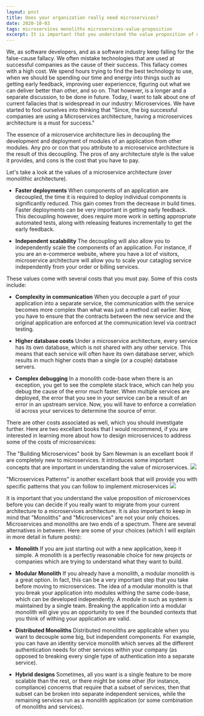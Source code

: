 ```yaml
---
layout: post
title: Does your organization really need microservices?
date: 2020-10-03
tags: microservices monoliths microservices-value-proposition
excerpt: It is important that you understand the value proposition of microservices before you can decide if you really want to migrate from your current architecture to a microservices architecture. It is also important to keep in mind that "Monoliths" and "Microservices" are not your only choices. Microservices and monoliths are two ends of a spectrum. There are several alternatives in between.
---
```

We, as software developers, and as a software industry keep falling for the false-cause fallacy. We often mistake
technologies that are used at successful companies as the cause of their success. This fallacy comes with a high
cost. We spend hours trying to find the best technology to use, when we should be spending our time and energy into
things such as getting early feedback, improving user experiencce, figuring out what we can deliver better than other, and so on.
That however, is a longer and a separate discussion, to be done in future. Today, I want to talk about one of current
fallacies that is widespread in our industry: Microservices. We have started to fool ourselves into thinking that "Since, the 
big successful companies are using a Microservices architecture, having a microservices architecture is a must for success."


The essence of a microservice architecture lies in decoupling the development and deployment 
of modules of an application from other modules. Any pro or con that you attribute to a microservice architecture
is the result of this decoupling. The pros of any architecture style is the value it provides, and cons is the cost that you have
to pay.

Let's take a look at the values of a microservice architecture (over monolithic architecture).

* **Faster deployments** When components of an application are decoupled, the time it is required to deploy individual components is significantly reduced. This gain
comes from the decrease in build times. Faster deployments can be very important in getting early feedback. This decoupling however, does require more
work in setting appropriate automated tests, along with releasing features incrementally to get the early feedback.

* **Independent scalability** The decoupling will also allow you to independently scale the components of an application. For instance, if you are an
e-commerce website, where you have a lot of visitors, microservice architecture will allow you to scale your cataglog service 
independently from your order or billing services.

These values come with several costs that you must pay. Some of this costs include:

* **Complexity in communication** When you decouple a part of your application into a separate service, the communication with the service becomes more complex than what was just a method call
earlier. Now, you have to ensure that the contracts between the new service and the original application are enforced at the communication level via contract testing. 

* **Higher database costs** Under a microservice architecture, every service has its own database, which is not shared with any other service. This means that each service will often 
have its own database server, which results in much higher costs than a single (or a couple) database servers.

* **Complex debugging** In a monolith code-base when there is an exception, you get to see the complete stack trace, which can help you debug the cause of the error much faster. When multiple
services are deployed, the error that you see in your service can be a result of an error in an upstream service. Now, you will have to enforce a correlation id across
your services to determine the source of error.

There are other costs associated as well, which you should investigate further. Here are two excellant books that I would recommend, if you are interested in learning more
about how to design microservices to address some of the costs of microservices:

The "Building Microservices" book by Sam Newman is an excellant book if are completely new to microservices. It introduces some important concepts that are important in understanding the value of 
microservices.
<a href="https://www.amazon.ca/Building-Microservices-Designing-Fine-Grained-Systems/dp/1492034029/ref=as_li_ss_il?&hvadid=335213572220&hvpos=&hvnetw=g&hvrand=873840772910015900&hvpone=&hvptwo=&hvqmt=&hvdev=c&hvdvcmdl=&hvlocint=&hvlocphy=9001505&hvtargid=pla-464425939893&psc=1&linkCode=li3&tag=ankitgupta06-20&linkId=84b0ad047e73cb0625cc13b62d8411d3&language=en_CA" target="_blank"><img border="0" src="//ws-na.amazon-adsystem.com/widgets/q?_encoding=UTF8&ASIN=1492034029&Format=_SL250_&ID=AsinImage&MarketPlace=CA&ServiceVersion=20070822&WS=1&tag=ankitgupta06-20&language=en_CA" ></a><img src="https://ir-ca.amazon-adsystem.com/e/ir?t=ankitgupta06-20&language=en_CA&l=li3&o=15&a=1492034029" width="1" height="1" border="0" alt="" style="border:none !important; margin:0px !important;" />


"Microservices Patterns" is another excellant book that will provide you with specific patterns that you can follow to implement microservices
<a href="https://www.amazon.ca/Microservices-Patterns-examples-Chris-Richardson/dp/1617294543/ref=as_li_ss_il?&hvadid=292950359971&hvpos=&hvnetw=g&hvrand=873840772910015900&hvpone=&hvptwo=&hvqmt=&hvdev=c&hvdvcmdl=&hvlocint=&hvlocphy=9001505&hvtargid=pla-430608508482&psc=1&linkCode=li3&tag=ankitgupta06-20&linkId=a3424cd0d95d45e7a7d138c236ce435a&language=en_CA" target="_blank"><img border="0" src="//ws-na.amazon-adsystem.com/widgets/q?_encoding=UTF8&ASIN=1617294543&Format=_SL250_&ID=AsinImage&MarketPlace=CA&ServiceVersion=20070822&WS=1&tag=ankitgupta06-20&language=en_CA" ></a><img src="https://ir-ca.amazon-adsystem.com/e/ir?t=ankitgupta06-20&language=en_CA&l=li3&o=15&a=1617294543" width="1" height="1" border="0" alt="" style="border:none !important; margin:0px !important;" />

It is important that you understand the value proposition of microservices before you can decide if you really want to migrate from your current architecture to a microservices architecture. 
It is also important to keep in mind that "Monoliths" and "Microservices" are not your only choices. Microservices and monoliths are two ends of a spectrum. There are several alternatives in between. Here are some of your choices (which I will explain in more detail in future posts):

* **Monolith** If you are just starting out with a new application, keep it simple. A monolith is a perfectly reasonable choice for new projects or companies which are trying to understand what they
want to build.

* **Modular Monolith** If you already have a monolith, a modular monolith is a great option. In fact, this can be a very important step that you take before moving to microservices. The idea of a modular
monolith is that you break your application into modules withing the same code-base, which can be developed independently. A module in such as system is maintained by a single team. Breaking the application
into a modular monolith will give you an opportunity to see if the bounded contexts that you think of withing your application are valid. 

* **Distributed Monoliths** Distributed monoliths are applicable when you want to decouple some big, but independent components. For example, you can have an identity service monolith which serves all 
the different authentication needs for other services within your company (as opposed to breaking every single type of authentication into a separate service).

* **Hybrid designs** Sometimes, all you want is a single feature to be more scalable than the rest, or there might be some other (for instance, compliance) concerns that require that a subset of services, 
then that subset can be broken into separate independent services, while the remaining services run as a monolith application (or some combination of monoliths and services). 

